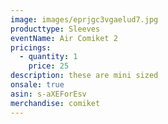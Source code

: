 ```yaml
---
image: images/eprjgc3vgaelud7.jpg
producttype: Sleeves
eventName: Air Comiket 2
pricings:
  - quantity: 1
    price: 25
description: these are mini sized
onsale: true
asin: s-aXEForEsv
merchandise: comiket
---
```

